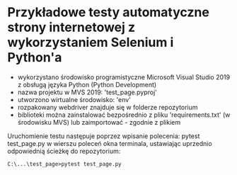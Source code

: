 # Przykładowe testy automatyczne strony internetowej z wykorzystaniem Selenium i Python'a

- wykorzystano środowisko programistyczne Microsoft Visual Studio 2019 z obsługą języka Python (Python Development)
- nazwa projektu w MVS 2019: 'test_page.pyproj'
- utworzono wirtualne środowisko: 'env'
- rozpakowany webdriver znajduje się w folderze repozytorium
- biblioteki można zainstalować bezpośrednio z pliku 'requirements.txt' (w środowisku MVS) lub zaimportować - zgodnie z plikiem

Uruchomienie testu następuje poprzez wpisanie polecenia: pytest test_page.py w wierszu poleceń okna terminala, ustawiając uprzednio odpowiednią ścieżkę do repozytorium: 

    C:\...\test_page>pytest test_page.py